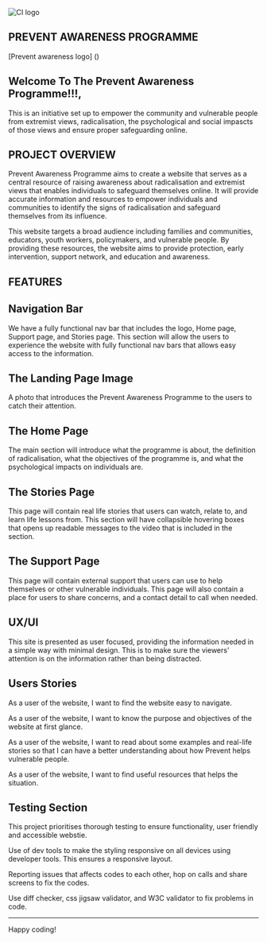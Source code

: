 ![CI logo](https://codeinstitute.s3.amazonaws.com/fullstack/ci_logo_small.png)

PREVENT AWARENESS PROGRAMME
---
[Prevent awareness logo] ()

Welcome To The Prevent Awareness Programme!!!,
---
This is an initiative set up to empower the community and vulnerable people from extremist views, radicalisation, the psychological and social impascts of those views and ensure proper safeguarding online.


PROJECT OVERVIEW
---
Prevent Awareness Programme aims to create a website that serves as a central resource of raising awareness about radicalisation and extremist views that enables individuals to safeguard themselves online. It will provide accurate information and resources to empower individuals and communities to identify the signs of radicalisation and safeguard themselves from its influence. 

This website targets a broad audience including families and communities, educators, youth workers, policymakers, and vulnerable people. 
By providing these resources, the website aims to provide protection, early intervention, support network, and education and awareness. 


FEATURES
---
Navigation Bar
---

We have a fully functional nav bar that includes the logo, Home page, Support page, and Stories page. This section will allow the users to experience the website with fully functional nav bars that allows easy access to the information. 


The Landing Page Image
---
A photo that introduces the Prevent Awareness Programme to the users to catch their attention.

The Home Page
---
The main section will introduce what the programme is about, the definition of radicalisation, what the objectives of the programme is, and what the psychological impacts on individuals are.

The Stories Page
---
This page will contain real life stories that users can watch, relate to, and learn life lessons from. 
This section will have collapsible hovering boxes that opens up readable messages to the video that is included in the section.

The Support Page
---
This page will contain external support that users can use to help themselves or other vulnerable individuals. 
This page will also contain a place for users to share concerns, and a contact detail to call when needed. 


UX/UI
------
This site is presented as user focused, providing the information needed in a simple way with minimal design. This is to make sure the viewers' attention is on the information rather than being distracted.

Users Stories
---
As a user of the website, I want to find the website easy to navigate.

As a user of the website, I want to know the purpose and objectives of the website at first glance.

As a user of the website, I want to read about some examples and real-life stories so that I can have a better understanding about how Prevent helps vulnerable people.

As a user of the website, I want to find useful resources that helps the situation.

Testing Section
---

This project prioritises thorough testing to ensure functionality, user friendly and accessible webstie. 

Use of dev tools to make the styling responsive on all devices using developer tools. This ensures a responsive layout.

Reporting issues that affects codes to each other, hop on calls and share screens to fix the codes.

Use diff checker, css jigsaw validator, and W3C validator to fix problems in code. 








---

Happy coding!
